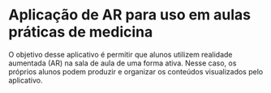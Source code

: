 # Aplicação de AR para uso em aulas práticas de medicina

O objetivo desse aplicativo é permitir que alunos utilizem realidade aumentada (AR) na sala de aula de uma forma ativa. Nesse caso, os próprios alunos podem produzir e organizar os conteúdos visualizados pelo aplicativo.
